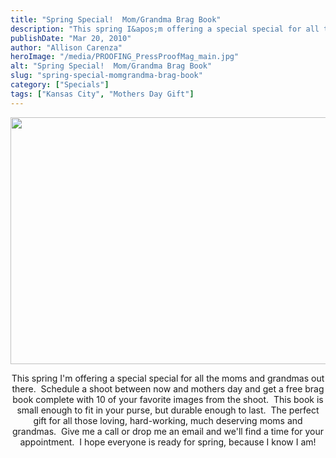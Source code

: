```yaml
---
title: "Spring Special!  Mom/Grandma Brag Book"
description: "This spring I&apos;m offering a special special for all the moms and grandmas out there.  Schedule a shoot between now "
publishDate: "Mar 20, 2010"
author: "Allison Carenza"
heroImage: "/media/PROOFING_PressProofMag_main.jpg"
alt: "Spring Special!  Mom/Grandma Brag Book"
slug: "spring-special-momgrandma-brag-book"
category: ["Specials"]
tags: ["Kansas City", "Mothers Day Gift"]
---
```


<p><img class="aligncenter size-full wp-image-503" title="PROOFING_PressProofMag_main" src="/media/PROOFING_PressProofMag_main.jpg" alt="" width="750" height="395"   /></p>
<p style="text-align: center;">This spring I&apos;m offering a special special for all the moms and grandmas out there.  Schedule a shoot between now and mothers day and get a free brag book complete with 10 of your favorite images from the shoot.  This book is small enough to fit in your purse, but durable enough to last.  The perfect gift for all those loving, hard-working, much deserving moms and grandmas.  Give me a call or drop me an email and we&apos;ll find a time for your appointment.  I hope everyone is ready for spring, because I know I am!</p>

